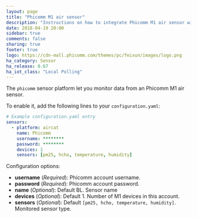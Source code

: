 ```yaml
---
layout: page
title: "Phicomm M1 air sensor"
description: "Instructions on how to integrate Phicomm M1 air sensor within Home Assistant."
date: 2018-04-19 20:00
sidebar: true
comments: false
sharing: true
footer: true
logo: https://cdn-mall.phicomm.com/themes/pc/feixun/images/logo.png
ha_category: Sensor
ha_release: 0.67
ha_iot_class: "Local Polling"
---
```



The `phicomm` sensor platform let you monitor data from an Phicomm M1 air sensor.

To enable it, add the following lines to your `configuration.yaml`:

```yaml
# Example configuration.yaml entry
sensors:
  - platform: aircat
    name: Phicomm
    username: ********
    password: ********
    devices: 1
    sensors: [pm25, hcho, temperature, humidity]
```

Configuration options:

- **username** (*Required*): Phicomm account username.
- **password** (*Required*):  Phicomm account password.
- **name** (*Optional*): Default BL. Sensor name
- **devices** (*Optional*): Default 1. Number of M1 devices in this account.
- **sensors** (*Optional*): Default `[pm25, hcho, temperature, humidity]`. Monitored sensor type.
